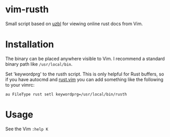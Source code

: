 vim-rusth
=========

Small script based on [uzbl](http://uzbl.org/) for viewing online rust docs
from Vim.

# Installation #

The binary can be placed anywhere visible to Vim. I recommend a standard binary
path like `/usr/local/bin`.

Set 'keywordprg' to the rusth script. This is only helpful for Rust buffers, so
if you have autocmd and
[rust.vim](https://github.com/scott-linder/vim-rusth.git) you can add something
like the following to your vimrc:
```
au FileType rust setl keywordprg=/usr/local/bin/rusth
```

# Usage #

See the Vim `:help K`
